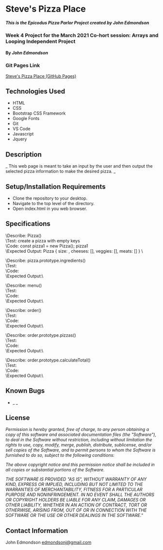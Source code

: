 # Steve's Pizza Place

#### _This is the Epicodus Pizza Parlor Project created by John Edmondson_

### Week 4 Project for the March 2021 Co-hort session: Arrays and Looping Independent Project

#### By _**John Edmondson**_

### Git Pages Link

[Steve's Pizza Place (GitHub Pages)](http://basicjohn.github.io/pizza-parlor)

## Technologies Used

- HTML
- CSS
- Bootstrap CSS Framework
- Google Fonts
- Git
- VS Code
- Javascript
- Jquery

## Description

\_ This web page is meant to take an input by the user and then output the selected pizza information to make the desired pizza. \_

## Setup/Installation Requirements

- Clone the repository to your desktop.
- Navigate to the top level of the directory.
- Open index.html in you web browser.

## Specifications

\Describe: Pizza()\
\Test: create a pizza with empty keys\
\Code:
const pizza1 = new Pizza();
pizza1
\
\Expected Output:
Pizza {
size: ,
cheeses: [],
veggies: [],
meats: []
} \

\Describe: pizza.prototype.ingredients()\
\Test:\
\Code:\
\Expected Output:\

\Describe: menu()\
\Test:\
\Code:\
\Expected Output:\

\Describe: order()\
\Test:\
\Code:\
\Expected Output:\

\Describe: order.prototype.pizzas()\
\Test:\
\Code:\
\Expected Output:\

\Describe: order.prototype.calculateTotal()\
\Test:\
\Code:\
\Expected Output:\

## Known Bugs

- \_ \_

## License

_Permission is hereby granted, free of charge, to any person obtaining a copy of this software and associated documentation files (the "Software"), to deal in the Software without restriction, including without limitation the rights to use, copy, modify, merge, publish, distribute, sublicense, and/or sell copies of the Software, and to permit persons to whom the Software is furnished to do so, subject to the following conditions:_

_The above copyright notice and this permission notice shall be included in all copies or substantial portions of the Software._

_THE SOFTWARE IS PROVIDED "AS IS", WITHOUT WARRANTY OF ANY KIND, EXPRESS OR IMPLIED, INCLUDING BUT NOT LIMITED TO THE WARRANTIES OF MERCHANTABILITY, FITNESS FOR A PARTICULAR PURPOSE AND NONINFRINGEMENT. IN NO EVENT SHALL THE AUTHORS OR COPYRIGHT HOLDERS BE LIABLE FOR ANY CLAIM, DAMAGES OR OTHER LIABILITY, WHETHER IN AN ACTION OF CONTRACT, TORT OR OTHERWISE, ARISING FROM, OUT OF OR IN CONNECTION WITH THE SOFTWARE OR THE USE OR OTHER DEALINGS IN THE SOFTWARE."_

## Contact Information

John Edmondson edmondsonj@gmail.com
